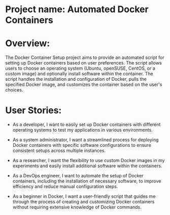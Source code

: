 # Project name: Automated Docker Containers

# Overview:
The Docker Container Setup project aims to provide an automated script for setting up Docker containers based on user preferences. The script allows users to choose an operating system (Ubuntu, openSUSE, CentOS, or a custom image) and optionally install software within the container. The script handles the installation and configuration of Docker, pulls the specified Docker image, and customizes the container based on the user's choices.

# User Stories:
- As a developer, I want to easily set up Docker containers with different operating systems to test my applications in various environments.

- As a system administrator, I want a streamlined process for deploying Docker containers with specific software configurations to ensure consistent setups across multiple instances.

- As a researcher, I want the flexibility to use custom Docker images in my experiments and easily install additional software within the containers.

- As a DevOps engineer, I want to automate the setup of Docker containers, including the installation of necessary software, to improve efficiency and reduce manual configuration steps.

- As a beginner in Docker, I want a user-friendly script that guides me through the process of creating and customizing Docker containers without requiring extensive knowledge of Docker commands.
